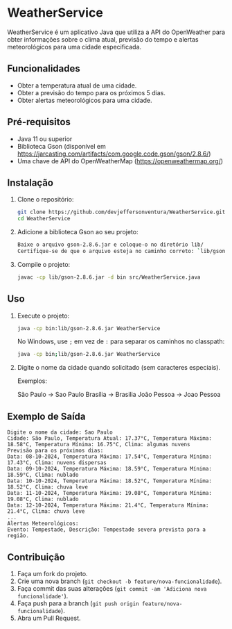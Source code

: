 # WeatherService

WeatherService é um aplicativo Java que utiliza a API do OpenWeather para obter informações sobre o clima atual, previsão do tempo e alertas meteorológicos para uma cidade especificada.

## Funcionalidades

- Obter a temperatura atual de uma cidade.
- Obter a previsão do tempo para os próximos 5 dias.
- Obter alertas meteorológicos para uma cidade.

## Pré-requisitos

- Java 11 ou superior
- Biblioteca Gson (disponível em https://jarcasting.com/artifacts/com.google.code.gson/gson/2.8.6/)
- Uma chave de API do OpenWeatherMap (https://openweathermap.org/)

## Instalação

1. Clone o repositório:
    ```sh
    git clone https://github.com/devjeffersonventura/WeatherService.git
    cd WeatherService
    ```

2. Adicione a biblioteca Gson ao seu projeto:
    ```sh
    Baixe o arquivo gson-2.8.6.jar e coloque-o no diretório lib/
    Certifique-se de que o arquivo esteja no caminho correto: `lib/gson-2.8.6.jar`
    ```

3. Compile o projeto:
    ```sh
    javac -cp lib/gson-2.8.6.jar -d bin src/WeatherService.java
    ```

## Uso

1. Execute o projeto:
    ```sh
    java -cp bin:lib/gson-2.8.6.jar WeatherService
    ```
    No Windows, use `;` em vez de `:` para separar os caminhos no classpath:
    ```sh
    java -cp bin;lib/gson-2.8.6.jar WeatherService
    ```

2. Digite o nome da cidade quando solicitado (sem caracteres especiais).

    Exemplos:

    São Paulo -> Sao Paulo
    Brasília -> Brasilia
    João Pessoa -> Joao Pessoa

## Exemplo de Saída

```
Digite o nome da cidade: Sao Paulo
Cidade: São Paulo, Temperatura Atual: 17.37°C, Temperatura Máxima: 18.58°C, Temperatura Mínima: 16.75°C, Clima: algumas nuvens
Previsão para os próximos dias:
Data: 08-10-2024, Temperatura Máxima: 17.54°C, Temperatura Mínima: 17.43°C, Clima: nuvens dispersas
Data: 09-10-2024, Temperatura Máxima: 18.59°C, Temperatura Mínima: 18.59°C, Clima: nublado
Data: 10-10-2024, Temperatura Máxima: 18.52°C, Temperatura Mínima: 18.52°C, Clima: chuva leve
Data: 11-10-2024, Temperatura Máxima: 19.08°C, Temperatura Mínima: 19.08°C, Clima: nublado
Data: 12-10-2024, Temperatura Máxima: 21.4°C, Temperatura Mínima: 21.4°C, Clima: chuva leve
...
Alertas Meteorológicos:
Evento: Tempestade, Descrição: Tempestade severa prevista para a região.
```

## Contribuição

1. Faça um fork do projeto.
2. Crie uma nova branch (`git checkout -b feature/nova-funcionalidade`).
3. Faça commit das suas alterações (`git commit -am 'Adiciona nova funcionalidade'`).
4. Faça push para a branch (`git push origin feature/nova-funcionalidade`).
5. Abra um Pull Request.
